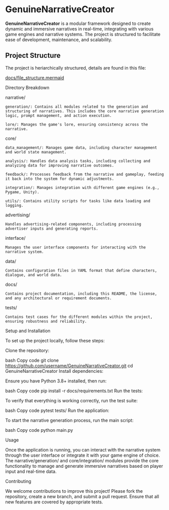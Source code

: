 # GenuineNarrativeCreator

**GenuineNarrativeCreator** is a modular framework designed to create dynamic and immersive narratives in real-time, integrating with various game engines and narrative systems. The project is structured to facilitate ease of development, maintenance, and scalability.

## Project Structure

The project is heriarchically structured, details are found in this file:

[docs/file_structure.mermaid](https://github.com/edz314/GenuineNarrativeCreator/blob/main/docs/file_structure.mermaid)

Directory Breakdown

narrative/

    generation/: Contains all modules related to the generation and structuring of narratives. This includes the core narrative generation logic, prompt management, and action execution.
    
    lore/: Manages the game's lore, ensuring consistency across the narrative.

core/

    data_management/: Manages game data, including character management and world state management.
    
    analysis/: Handles data analysis tasks, including collecting and analyzing data for improving narrative outcomes.
    
    feedback/: Processes feedback from the narrative and gameplay, feeding it back into the system for dynamic adjustments.
    
    integration/: Manages integration with different game engines (e.g., Pygame, Unity).
    
    utils/: Contains utility scripts for tasks like data loading and logging.

advertising/

    Handles advertising-related components, including processing advertiser inputs and generating reports.

interface/

    Manages the user interface components for interacting with the narrative system.

data/

    Contains configuration files in YAML format that define characters, dialogue, and world data.

docs/

    Contains project documentation, including this README, the license, and any architectural or requirement documents.

tests/

    Contains test cases for the different modules within the project, ensuring robustness and reliability.

Setup and Installation

To set up the project locally, follow these steps:

Clone the repository:

bash
Copy code
git clone https://github.com/username/GenuineNarrativeCreator.git
cd GenuineNarrativeCreator
Install dependencies:

Ensure you have Python 3.8+ installed, then run:

bash
Copy code
pip install -r docs/requirements.txt
Run the tests:

To verify that everything is working correctly, run the test suite:

bash
Copy code
pytest tests/
Run the application:

To start the narrative generation process, run the main script:

bash
Copy code
python main.py

Usage

Once the application is running, you can interact with the narrative system through the user interface or integrate it with your game engine of choice. The narrative/generation/ and core/integration/ modules provide the core functionality to manage and generate immersive narratives based on player input and real-time data.

Contributing

We welcome contributions to improve this project! Please fork the repository, create a new branch, and submit a pull request. Ensure that all new features are covered by appropriate tests.
